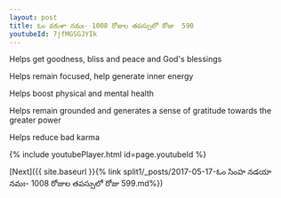 ```yaml
---
layout: post
title: ఓం వకుళా నమః- 1008 రోజుల తపస్సులో రోజు  590
youtubeId: 7jfMGSGJYIk
---
```

 
 
Helps get goodness, bliss and peace and God's blessings
 
Helps remain focused, help generate inner energy 
 
Helps boost physical and mental health 
 
Helps remain grounded and generates a sense of gratitude towards the greater power 
 
Helps reduce bad karma
 
 
 
 


{% include youtubePlayer.html id=page.youtubeId %}
 
[Next]({{ site.baseurl }}{% link  split1/_posts/2017-05-17-ఓం సింహ నడయా నమః- 1008 రోజుల తపస్సులో రోజు  599.md%})
 

